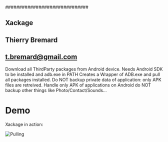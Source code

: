 ##############################
##  Xackage                 ##
##  Thierry Bremard         ##
##  t.bremard@gmail.com     ##
Download all ThirdParty packages from Android device.
Needs Android SDK to be installed and adb.exe in PATH
Creates a Wrapper of ADB.exe and pull all packages installed.
Do NOT backup private data of application: only APK files are retreived.
Handle only APK of applications on Android
do NOT backup other things like Photo/Contact/Sounds...



# Demo

Xackage in action:

![Pulling](ScreenShot/xackage_1.jpg "pulling packages")
